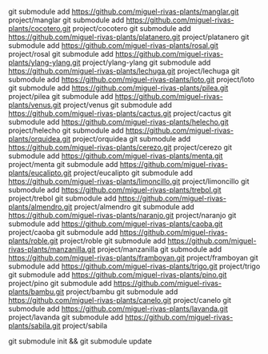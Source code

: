 git submodule add https://github.com/miguel-rivas-plants/manglar.git project/manglar
git submodule add https://github.com/miguel-rivas-plants/cocotero.git project/cocotero
git submodule add https://github.com/miguel-rivas-plants/platanero.git project/platanero
git submodule add https://github.com/miguel-rivas-plants/rosal.git project/rosal
git submodule add https://github.com/miguel-rivas-plants/ylang-ylang.git project/ylang-ylang
git submodule add https://github.com/miguel-rivas-plants/lechuga.git project/lechuga
git submodule add https://github.com/miguel-rivas-plants/loto.git project/loto
git submodule add https://github.com/miguel-rivas-plants/pilea.git project/pilea
git submodule add https://github.com/miguel-rivas-plants/venus.git project/venus
git submodule add https://github.com/miguel-rivas-plants/cactus.git project/cactus
git submodule add https://github.com/miguel-rivas-plants/helecho.git project/helecho
git submodule add https://github.com/miguel-rivas-plants/orquidea.git project/orquidea
git submodule add https://github.com/miguel-rivas-plants/cerezo.git project/cerezo
git submodule add https://github.com/miguel-rivas-plants/menta.git project/menta
git submodule add https://github.com/miguel-rivas-plants/eucalipto.git project/eucalipto
git submodule add https://github.com/miguel-rivas-plants/limoncillo.git project/limoncillo
git submodule add https://github.com/miguel-rivas-plants/trebol.git project/trebol
git submodule add https://github.com/miguel-rivas-plants/almendro.git project/almendro
git submodule add https://github.com/miguel-rivas-plants/naranjo.git project/naranjo
git submodule add https://github.com/miguel-rivas-plants/caoba.git project/caoba
git submodule add https://github.com/miguel-rivas-plants/roble.git project/roble
git submodule add https://github.com/miguel-rivas-plants/manzanilla.git project/manzanilla
git submodule add https://github.com/miguel-rivas-plants/framboyan.git project/framboyan
git submodule add https://github.com/miguel-rivas-plants/trigo.git project/trigo
git submodule add https://github.com/miguel-rivas-plants/pino.git project/pino
git submodule add https://github.com/miguel-rivas-plants/bambu.git project/bambu
git submodule add https://github.com/miguel-rivas-plants/canelo.git project/canelo
git submodule add https://github.com/miguel-rivas-plants/lavanda.git project/lavanda
git submodule add https://github.com/miguel-rivas-plants/sabila.git project/sabila

git submodule init && git submodule update